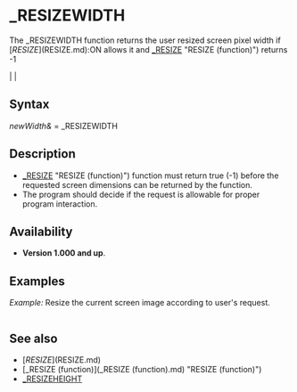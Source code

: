 # _RESIZEWIDTH

The _RESIZEWIDTH function returns the user resized screen pixel width if [$RESIZE]($RESIZE.md):ON allows it and [_RESIZE](_RESIZE.md) "RESIZE (function)") returns -1

  

|  |

## Syntax

*newWidth&* = _RESIZEWIDTH
  

## Description

* [_RESIZE](_RESIZE.md) "RESIZE (function)") function must return true (-1) before the requested screen dimensions can be returned by the function.
* The program should decide if the request is allowable for proper program interaction.

  

## Availability

* **Version 1.000 and up**.

  

## Examples

*Example:* Resize the current screen image according to user's request.

``` [$RESIZE]($RESIZE.md):ON  s& = [_NEWIMAGE](_NEWIMAGE.md)(300, 300, 32) [SCREEN](SCREEN.md) s&  bee& = [_LOADIMAGE](_LOADIMAGE.md)("qb64_trans.png") 'any image  [DO](DO.md)     [IF](IF.md) [_RESIZE](_RESIZE.md) "RESIZE (function)") THEN         oldimage& = s&         s& = _NEWIMAGE(_RESIZEWIDTH, _RESIZEHEIGHT, 32)         SCREEN s&         [_FREEIMAGE](_FREEIMAGE.md) oldimage&     END IF      [CLS](CLS.md)      'Center the QB64 bee image:     x = [_WIDTH](_WIDTH.md) "WIDTH (function)") / 2 - _WIDTH(bee&) / 2     y = [_HEIGHT](_HEIGHT.md) / 2 - _HEIGHT(bee&) / 2     [_PUTIMAGE](_PUTIMAGE.md) (x, y), bee&     [_DISPLAY](_DISPLAY.md)     [_LIMIT](_LIMIT.md) 30 [LOOP](LOOP.md)  
```

  

## See also

* [$RESIZE]($RESIZE.md)
* [_RESIZE (function)](_RESIZE (function).md) "RESIZE (function)")
* [_RESIZEHEIGHT](_RESIZEHEIGHT.md)

  
